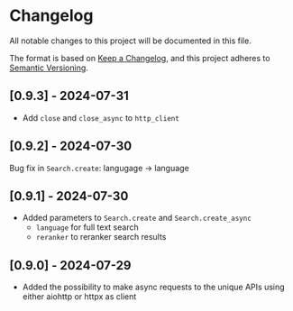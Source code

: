 # Changelog

All notable changes to this project will be documented in this file.

The format is based on [Keep a Changelog](https://keepachangelog.com/en/1.0.0/), 
and this project adheres to [Semantic Versioning](https://semver.org/spec/v2.0.0.html).

## [0.9.3] - 2024-07-31
- Add `close` and `close_async` to `http_client`

## [0.9.2] - 2024-07-30
Bug fix in `Search.create`: langugage -> language 

## [0.9.1] - 2024-07-30
- Added parameters to `Search.create` and `Search.create_async`
    - `language` for full text search
    - `reranker` to reranker search results

## [0.9.0] - 2024-07-29
- Added the possibility to make async requests to the unique APIs using either aiohttp or httpx as client
